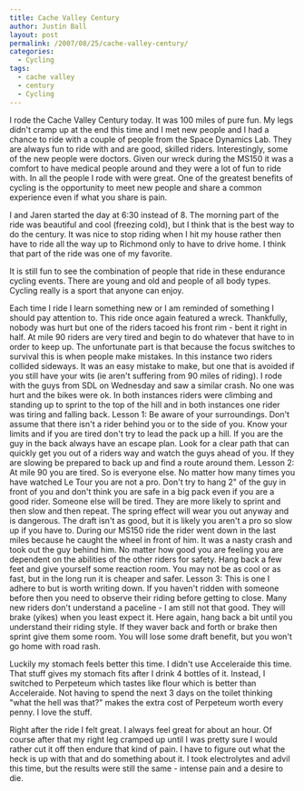 ```yaml
---
title: Cache Valley Century
author: Justin Ball
layout: post
permalink: /2007/08/25/cache-valley-century/
categories:
  - Cycling
tags:
  - cache valley
  - century
  - Cycling
---
```


I rode the Cache Valley Century today. It was 100 miles of pure fun. My legs didn't cramp up at the end this time and I met new people and I had a chance to ride with a couple of people from the Space Dynamics Lab. They are always fun to ride with and are good, skilled riders. Interestingly, some of the new people were doctors. Given our wreck during the MS150 it was a comfort to have medical people around and they were a lot of fun to ride with. In all the people I rode with were great. One of the greatest benefits of cycling is the opportunity to meet new people and share a common experience even if what you share is pain.

I and Jaren started the day at 6:30 instead of 8. The morning part of the ride was beautiful and cool (freezing cold), but I think that is the best way to do the century. It was nice to stop riding when I hit my house rather then have to ride all the way up to Richmond only to have to drive home. I think that part of the ride was one of my favorite.

It is still fun to see the combination of people that ride in these endurance cycling events. There are young and old and people of all body types. Cycling really is a sport that anyone can enjoy.

Each time I ride I learn something new or I am reminded of something I should pay attention to. This ride once again featured a wreck. Thankfully, nobody was hurt but one of the riders tacoed his front rim - bent it right in half. At mile 90 riders are very tired and begin to do whatever that have to in order to keep up. The unfortunate part is that because the focus switches to survival this is when people make mistakes. In this instance two riders collided sideways. It was an easy mistake to make, but one that is avoided if you still have your wits (ie aren't suffering from 90 miles of riding). I rode with the guys from SDL on Wednesday and saw a similar crash. No one was hurt and the bikes were ok. In both instances riders were climbing and standing up to sprint to the top of the hill and in both instances one rider was tiring and falling back.
Lesson 1:
Be aware of your surroundings. Don't assume that there isn't a rider behind you or to the side of you. Know your limits and if you are tired don't try to lead the pack up a hill. If you are the guy in the back always have an escape plan. Look for a clear path that can quickly get you out of a riders way and watch the guys ahead of you. If they are slowing be prepared to back up and find a route around them.
Lesson 2:
At mile 90 you are tired. So is everyone else. No matter how many times you have watched Le Tour you are not a pro. Don't try to hang 2" of the guy in front of you and don't think you are safe in a big pack even if you are a good rider. Someone else will be tired. They are more likely to sprint and then slow and then repeat. The spring effect will wear you out anyway and is dangerous. The draft isn't as good, but it is likely you aren't a pro so slow up if you have to. During our MS150 ride the rider went down in the last miles because he caught the wheel in front of him. It was a nasty crash and took out the guy behind him. No matter how good you are feeling you are dependent on the abilities of the other riders for safety. Hang back a few feet and give yourself some reaction room. You may not be as cool or as fast, but in the long run it is cheaper and safer.
Lesson 3:
This is one I adhere to but is worth writing down. If you haven't ridden with someone before then you need to observe their riding before getting to close. Many new riders don't understand a paceline - I am still not that good. They will brake (yikes) when you least expect it. Here again, hang back a bit until you understand their riding style. If they waver back and forth or brake then sprint give them some room. You will lose some draft benefit, but you won't go home with road rash.

Luckily my stomach feels better this time. I didn't use Acceleraide this time. That stuff gives my stomach fits after I drink 4 bottles of it. Instead, I switched to Perpeteum which tastes like flour which is better than Acceleraide. Not having to spend the next 3 days on the toilet thinking "what the hell was that?" makes the extra cost of Perpeteum worth every penny. I love the stuff.

Right after the ride I felt great. I always feel great for about an hour. Of course after that my right leg cramped up until I was pretty sure I would rather cut it off then endure that kind of pain. I have to figure out what the heck is up with that and do something about it. I took electrolytes and advil this time, but the results were still the same - intense pain and a desire to die.